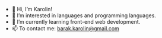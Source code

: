 - 👋 Hi, I’m Karolin!
- 👀 I’m interested in languages and programming languages.
- 🌱 I’m currently learning front-end web development.
- 📫 To contact me: barak.karolin@gmail.com 
